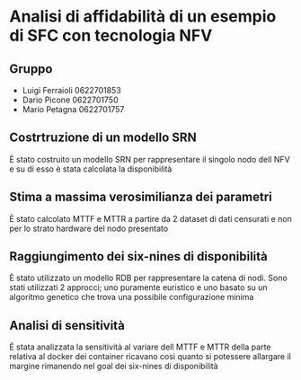 # Analisi di affidabilità di un esempio di SFC con tecnologia NFV

## Gruppo
* Luigi Ferraioli 0622701853
* Dario Picone 0622701750
* Mario Petagna 0622701757

## Costrtruzione di un modello SRN
È stato costruito un modello SRN per rappresentare il singolo nodo dell NFV e su di esso è stata calcolata la disponibilità

## Stima a massima verosimilianza dei parametri
È stato calcolato MTTF e MTTR a partire da 2 dataset di dati censurati e non per lo strato hardware del nodo presentato

## Raggiungimento dei six-nines di disponibilità
È stato utilizzato un modello RDB per rappresentare la catena di nodi. Sono stati utilizzati 2 approcci; uno puramente euristico e uno basato su un algoritmo genetico che trova una possibile configurazione minima

## Analisi di sensitività
È stata analizzata la sensitività al variare dell MTTF e MTTR della parte relativa al docker dei container ricavano cosi quanto si potessere allargare il margine rimanendo nel goal dei six-nines di disponibilità
